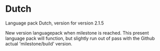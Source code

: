 # Dutch

Language pack Dutch, version for version 2.1.5

New version languagepack when milestone is reached.
This present language pack will function, but slightly run out of pass with the Github actual 'milestone/build' version.
